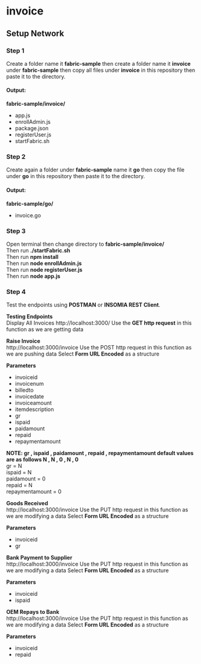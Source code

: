 # invoice

## Setup Network

### Step 1
Create a folder name it **fabric-sample** then create a folder name it **invoice** under **fabric-sample**
then copy all files under **invoice** in this repository then paste it to the directory.
#### Output:
**fabric-sample/invoice/**
- app.js
- enrollAdmin.js
- package.json
- registerUser.js
- startFabric.sh

### Step 2
Create again a folder under **fabric-sample** name it **go**
then copy the file under **go** in this repository then paste it to the directory.
#### Output:
**fabric-sample/go/**
- invoice.go

### Step 3
Open terminal then change directory to **fabric-sample/invoice/**
<br> Then run **./startFabric.sh**
<br> Then run **npm install**
<br> Then run **node enrollAdmin.js**
<br> Then run **node registerUser.js**
<br> Then run **node app.js**

### Step 4
Test the endpoints using **POSTMAN** or **INSOMIA REST Client**.

**Testing Endpoints**
<br>
Display All Invoices
http://localhost:3000/
Use the **GET http request** in this function as we are getting data

**Raise Invoice**
<br>
http://localhost:3000/invoice
Use the POST http request in this function as we are pushing data
Select **Form URL Encoded** as a structure

**Parameters**
- invoiceid
- invoicenum
- billedto
- invoicedate
- invoiceamount
- itemdescription
- gr
- ispaid
- paidamount
- repaid
- repaymentamount

**NOTE: gr , ispaid , paidamount , repaid , repaymentamount default values are as follows N , N , 0 , N , 0**
<br> gr = N 
<br> ispaid = N 
<br> paidamount = 0 
<br> repaid = N 
<br> repaymentamount = 0 

**Goods Received**
<br>
http://localhost:3000/invoice
Use the PUT http request in this function as we are modifying a data
Select **Form URL Encoded** as a structure

**Parameters**
- invoiceid
- gr

**Bank Payment to Supplier**
<br>
http://localhost:3000/invoice
Use the PUT http request in this function as we are modifying a data
Select **Form URL Encoded** as a structure

**Parameters**
- invoiceid
- ispaid

**OEM Repays to Bank**
<br>
http://localhost:3000/invoice
Use the PUT http request in this function as we are modifying a data
Select **Form URL Encoded** as a structure

**Parameters**
- invoiceid
- repaid
